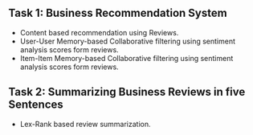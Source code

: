 ## Task 1: Business Recommendation System
  * Content based recommendation using Reviews. 
  * User-User Memory-based Collaborative filtering using sentiment analysis scores form reviews. 
  * Item-Item Memory-based Collaborative filtering using sentiment analysis scores form reviews. 

## Task 2: Summarizing Business Reviews in five Sentences 
  * Lex-Rank based review summarization.
